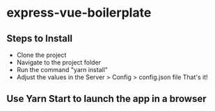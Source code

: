 # express-vue-boilerplate

## Steps to Install
- Clone the project
- Navigate to the project folder
- Run the command "yarn install"
- Adjust the values in the Server > Config > config.json file
That's it!

## Use Yarn Start to launch the app in a browser
